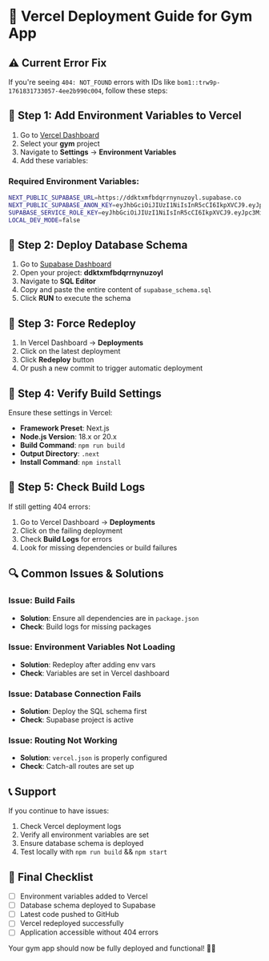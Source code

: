# 🚀 Vercel Deployment Guide for Gym App

## ⚠️ Current Error Fix

If you're seeing `404: NOT_FOUND` errors with IDs like `bom1::trw9p-1761831733057-4ee2b990c004`, follow these steps:

## 🔧 Step 1: Add Environment Variables to Vercel

1. Go to [Vercel Dashboard](https://vercel.com/dashboard)
2. Select your **gym** project
3. Navigate to **Settings** → **Environment Variables**
4. Add these variables:

### Required Environment Variables:
```bash
NEXT_PUBLIC_SUPABASE_URL=https://ddktxmfbdqrrnynuzoyl.supabase.co
NEXT_PUBLIC_SUPABASE_ANON_KEY=eyJhbGciOiJIUzI1NiIsInR5cCI6IkpXVCJ9.eyJpc3MiOiJzdXBhYmFzZSIsInJlZiI6ImRka3R4bWZiZHFycm55bnV6b3lsIiwicm9sZSI6ImFub24iLCJpYXQiOjE3NjE3NDM3ODksImV4cCI6MjA3NzMxOTc4OX0.dR0aaU1EI_Uev8P3qqnWrsA4JLgnbzkGaAkqdPV8hK0
SUPABASE_SERVICE_ROLE_KEY=eyJhbGciOiJIUzI1NiIsInR5cCI6IkpXVCJ9.eyJpc3MiOiJzdXBhYmFzZSIsInJlZiI6ImRka3R4bWZiZHFycm55bnV6b3lsIiwicm9sZSI6InNlcnZpY2Vfcm9sZSIsImlhdCI6MTc2MTc0Mzc4OSwiZXhwIjoyMDc3MzE5Nzg5fQ.DXpdN976v33SYcFaNswgZFoLIqiWMOJm2sFDN3CAXvM
LOCAL_DEV_MODE=false
```

## 🔧 Step 2: Deploy Database Schema

1. Go to [Supabase Dashboard](https://supabase.com/dashboard)
2. Open your project: **ddktxmfbdqrrnynuzoyl**
3. Navigate to **SQL Editor**
4. Copy and paste the entire content of `supabase_schema.sql`
5. Click **RUN** to execute the schema

## 🔧 Step 3: Force Redeploy

1. In Vercel Dashboard → **Deployments**
2. Click on the latest deployment
3. Click **Redeploy** button
4. Or push a new commit to trigger automatic deployment

## 🔧 Step 4: Verify Build Settings

Ensure these settings in Vercel:
- **Framework Preset**: Next.js
- **Node.js Version**: 18.x or 20.x
- **Build Command**: `npm run build`
- **Output Directory**: `.next`
- **Install Command**: `npm install`

## 🔧 Step 5: Check Build Logs

If still getting 404 errors:
1. Go to Vercel Dashboard → **Deployments**
2. Click on the failing deployment
3. Check **Build Logs** for errors
4. Look for missing dependencies or build failures

## 🔍 Common Issues & Solutions

### Issue: Build Fails
- **Solution**: Ensure all dependencies are in `package.json`
- **Check**: Build logs for missing packages

### Issue: Environment Variables Not Loading
- **Solution**: Redeploy after adding env vars
- **Check**: Variables are set in Vercel dashboard

### Issue: Database Connection Fails
- **Solution**: Deploy the SQL schema first
- **Check**: Supabase project is active

### Issue: Routing Not Working
- **Solution**: `vercel.json` is properly configured
- **Check**: Catch-all routes are set up

## 📞 Support

If you continue to have issues:
1. Check Vercel deployment logs
2. Verify all environment variables are set
3. Ensure database schema is deployed
4. Test locally with `npm run build` && `npm start`

## 🎯 Final Checklist

- [ ] Environment variables added to Vercel
- [ ] Database schema deployed to Supabase  
- [ ] Latest code pushed to GitHub
- [ ] Vercel redeployed successfully
- [ ] Application accessible without 404 errors

Your gym app should now be fully deployed and functional! 🏋️‍♂️